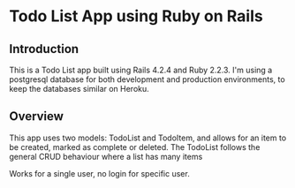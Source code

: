 Todo List App using Ruby on Rails
=====================


Introduction
----------------
This is a Todo List app built using Rails 4.2.4 and Ruby 2.2.3.
I'm using a postgresql database for both development and production environments,
to keep the databases similar on Heroku.

Overview
-------------
This app uses two models: TodoList and TodoItem,
and allows for an item to be created, marked as complete or deleted.
The TodoList follows the general CRUD behaviour where a list has many items

Works for a single user, no login for specific user.



